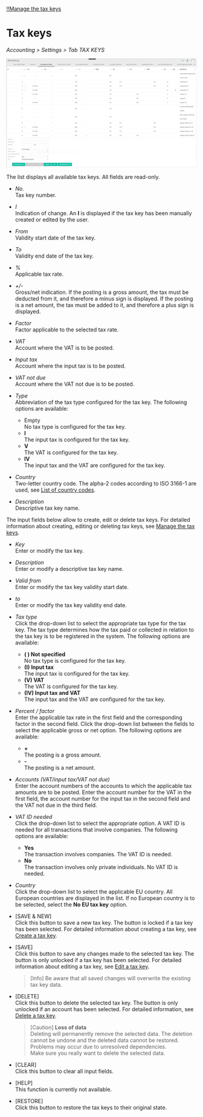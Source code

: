 [!!Manage the tax keys](../Integration/02_ManageTaxKeys.md)

# Tax keys

*Accounting > Settings > Tab TAX KEYS*

![Tax keys](../../Assets/Screenshots/RetailSuiteAccounting/Settings/TaxKeys/CreateTaxKey.png "[Tax keys]")

The list displays all available tax keys. All fields are read-only.

- *No.*  
    Tax key number.

- *I*  
    Indication of change. An **I** is displayed if the tax key has been manually created or edited by the user.

- *From*  
    Validity start date of the tax key.

- *To*  
    Validity end date of the tax key.  

- *%*  
    Applicable tax rate.

- *+/-*  
    Gross/net indication. If the posting is a gross amount, the tax must be deducted from it, and therefore a minus sign is displayed. If the posting is a net amount, the tax must be added to it, and therefore a plus sign is displayed.

- *Factor*  
    Factor applicable to the selected tax rate.

- *VAT*  
    Account where the VAT is to be posted.

- *Input tax*  
    Account where the input tax is to be posted.

- *VAT not due*  
    Account where the VAT not due is to be posted.

- *Type*  
    Abbreviation of the tax type configured for the tax key. The following options are available:  
    - Empty     
        No tax type is configured for the tax key.
    - **I**   
        The input tax is configured for the tax key.
    - **V**   
        The VAT is configured for the tax key.
    - **IV**   
        The input tax and the VAT are configured for the tax key.

[comment]: <> (Abkürzungen im System nicht übersetzt. FETA Ticket)

- *Country*  
    Two-letter country code. The alpha-2 codes according to ISO 3166-1 are used, see [List of country codes](https://en.wikipedia.org/wiki/ISO_3166-1_alpha-2).

- *Description*  
    Descriptive tax key name.

The input fields below allow to create, edit or delete tax keys. For detailed information about creating, editing or deleting tax keys, see [Manage the tax keys](../Integration/02_ManageTaxKeys.md).

- *Key*  
    Enter or modify the tax key.

- *Description*  
    Enter or modify a descriptive tax key name.

- *Valid from*   
    Enter or modify the tax key validity start date.

- *to*  
    Enter or modify the tax key validity end date.

- *Tax type*  
    Click the drop-down list to select the appropriate tax type for the tax key. The tax type determines how the tax paid or collected in relation to the tax key is to be registered in the system. The following options are available:
    - **( ) Not specified**  
        No tax type is configured for the tax key.  
    - **(I) Input tax**  
        The input tax is configured for the tax key.
    - **(V) VAT**  
        The VAT is configured for the tax key.
    - **(IV) Input tax and VAT**  
        The input tax and the VAT are configured for the tax key.

- *Percent / factor*  
    Enter the applicable tax rate in the first field and the corresponding factor in the second field. Click the drop-down list between the fields to select the applicable gross or net option. The following options are available:
    - **+**   
        The posting is a gross amount.
    - **-**   
        The posting is a net amount.

- *Accounts (VAT/input tax/VAT not due)*  
    Enter the account numbers of the accounts to which the applicable tax amounts are to be posted. Enter the account number for the VAT in the first field, the account number for the input tax in the second field and the VAT not due in the third field.

- *VAT ID needed*  
    Click the drop-down list to select the appropriate option. A VAT ID is needed for all transactions that involve companies. The following options are available:
    - **Yes**   
        The transaction involves companies. The VAT ID is needed.
    - **No**   
        The transaction involves only private individuals. No VAT ID is needed.

- *Country*  
    Click the drop-down list to select the applicable EU country. All European countries are displayed in the list. If no European country is to be selected, select the **No EU tax key** option.

- [SAVE & NEW]  
    Click this button to save a new tax key. The button is locked if a tax key has been selected. For detailed information about creating a tax key, see [Create a tax key](../Integration/02_ManageTaxKeys.md#create-a-tax-key).

- [SAVE]  
    Click this button to save any changes made to the selected tax key. The button is only unlocked if a tax key has been selected. For detailed information about editing a tax key, see [Edit a tax key](../Integration/02_ManageTaxKeys.md#edit-a-tax-key).

    > [Info] Be aware that all saved changes will overwrite the existing tax key data.

- [DELETE]  
    Click this button to delete the selected tax key. The button is only unlocked if an account has been selected. For detailed information, see [Delete a tax key](../Integration/02_ManageTaxKeys.md#delete-a-tax-key).

    > [Caution] **Loss of data**   
    Deleting will permanently remove the selected data. The deletion cannot be undone and the deleted data cannot be restored.       
    Problems may occur due to unresolved dependencies.   
    Make sure you really want to delete the selected data.

- [CLEAR]  
    Click this button to clear all input fields.

- [HELP]  
    This function is currently not available.

- [RESTORE]  
    Click this button to restore the tax keys to their original state.

[comment]: <> (Was macht der WIEDERHERSTELLEN/RESTORE Button? Beim Klicken, Fenster mit Warnung "Möchten Sie die Steuerschlüssel in deren Ursprungs-Zustand zurückversetzen? Alle von Ihnen gemachten Änderungen werden dadurch gelöscht." Bei OK scheint es aber nichts zu passieren... Das System leert die Eingabemaske, aber nach Speichern kann man nicht wiederherstellen. Bug Ticket?)
